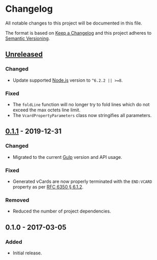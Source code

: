 Changelog
=========
All notable changes to this project will be documented in this file.

The format is based on [Keep a Changelog](http://keepachangelog.com/en/1.0.0/)
and this project adheres to [Semantic Versioning](http://semver.org/spec/v2.0.0.html).

[Unreleased]
------------
### Changed
- Update supported [Node.js](https://nodejs.org/) version to `^6.2.2 || >=8`.

### Fixed
- The `foldLine` function will no longer try to fold lines which do not exceed the max octets line limit.
- The `VcardPropertyParameters` class now stringifies all parameters.

[0.1.1] - 2019-12-31
--------------------
### Changed
- Migrated to the current [Gulp](https://gulpjs.com/) version and API usage.

### Fixed
- Generated vCards are now properly terminated with the `END:VCARD` property as
  per [RFC 6350 § 6.1.2](https://tools.ietf.org/html/rfc6350#section-6.1.2).

### Removed
- Reduced the number of project dependencies.

0.1.0 - 2017-03-05
------------------
### Added
- Initial release.

[Unreleased]: https://github.com/jbenner-radham/jcard-to-vcard/compare/v0.1.1...HEAD
[0.1.1]: https://github.com/jbenner-radham/jcard-to-vcard/compare/v0.1.0...v0.1.1
